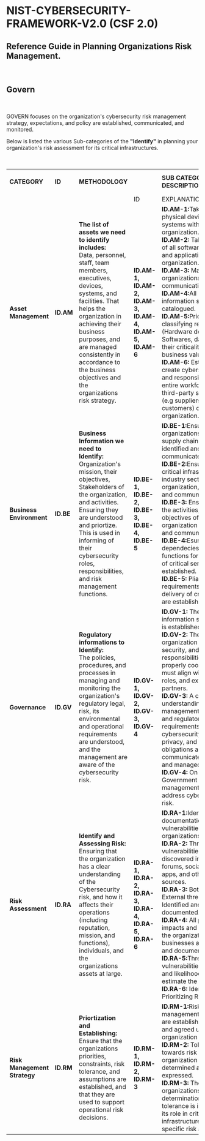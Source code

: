 # NIST-CYBERSECURITY-FRAMEWORK-V2.0 (CSF 2.0)

<h2>Reference Guide in Planning Organizations Risk Management.</h2>

<br>

<h2>Govern</h2>


<br>

GOVERN focuses on the organization's cybersecurity risk management strategy, expectations, and policy are established, communicated, and monitored.<br>

Below is listed the various Sub-categories of the <strong>"Identify"</strong> in planning your organization's risk assessment for its critical infrastructures. 


<br>

<table>
<tr>
<td><strong>CATEGORY</strong></td><td><strong>ID</strong></td><td><strong>METHODOLOGY</strong></td><td></td><td><strong>SUB CATEGORY DESCRIPTION</strong></td><td><strong>SUB CATEGORY WITHDRAWN</strong></td><td><strong>ITS NEW SUB CATEGORY</strong></td>
</tr>
<tr>
<tr>
<td>  </td><td>  </td><td>  </td><td> ID</td><td>EXPLANATION</td></td><td></td><td>
</tr>
<td><strong>Asset Management</strong></td><td><strong>ID.AM</strong></td><td><strong>The list of assets we need to identify includes:</strong><br> Data, personnel, staff, team members, executives, devices, systems, and facilities. That helps the organization in achieving their business purposes, and are managed consistently in accordance to the business objectives and the organizations risk strategy.
</td><td><strong>ID.AM-1, ID.AM-2, ID.AM-3, ID.AM-4, ID.AM-5, ID.AM-6 </strong></td><td><strong>ID.AM-1:</strong>Take inventory of physical devices and systems within the organization. <br><strong>ID.AM-2:</strong> Take inventory of all softwares platforms and applications within the organization.                                  <br><strong>ID.AM-3:</strong> Mapp all organizational data and communication flow.                                                                                        <br><strong>ID.AM-4:</strong>All External information systems are catalogued.    <br>                                                                                              <strong>ID.AM-5:</strong>Priortizing and classifying resources (Hardware devices, Softwares, data), based on their criticality and business value. <br>
    <strong>ID.AM-6:</strong> Establish or create cybersecurity roles, and responsibilities for the entire workfoce, and third-party stakeholders (e.g suppliers, partners, customers) of the organization.
</td>
</tr>
<td><strong>Business Environment</strong></td><td><strong>ID.BE</strong></td><td><strong>Business Information we need to Identify:</strong><br> Organization's mission, their objectives, Stakeholders of the organization, and activities. Ensuring they are understood and priortize. This is used in informing of their cybersecurity roles, responsibilities, and risk management functions.
</td><td><strong>ID.BE-1, ID.BE-2, ID.BE-3, ID.BE-4, ID.BE-5 </strong></td><td><strong>ID.BE-1:</strong>Ensure the organizations role in the supply chain are all identified and communicated.   <br><strong>ID.BE-2:</strong>Ensuring all the critical infrastructure and industry sector of the organization, are identified and communicated.                                  <br><strong> ID.BE-3:</strong> Ensure that all the activities, mission, and objectives of the organization is established and communicated.                                                                                        <br><strong>ID.BE-4:</strong>Esure all dependecies and critical functions for the delivery of critical services are established.     <br>                                                                                              <strong> ID.BE-5:</strong> Pliability requirements to support delivery of critical services are established.  <br>
   </td>
</tr>
<td><strong>Governance</strong></td><td><strong>ID.GV</strong></td><td><strong>Regulatory informations  to Identify:</strong><br> The policies, procedures, and processes in managing and monitoring the organization's regulatory legal, risk, its environmental and operational requirements are understood, and the management are aware of the cybersecurity risk.
</td><td><strong>ID.GV-1, ID.GV-2, ID.GV-3, ID.GV-4 </strong></td><td><strong>ID.GV-1:</strong> The organization information security policy is established.       <br><strong>ID.GV-2:</strong> The roles of the organization Information security, and responsibilities are properly coordinated, and must align with internal roles, and external partners.                                  <br><strong> ID.GV-3:</strong> A clear understanding and management of the Legal and regulatory requirements, regarding cybersecurity, including privacy, and civil liberties obligations are communicated,understood and managed.                                                                                        <br><strong>ID.GV-4: </strong>  On how the Government and risk management processes address cybersecurity risk.      
   </td>
    </tr>
<td><strong>Risk Assessment</strong></td><td><strong>ID.RA</strong></td><td><strong>Identify and Assessing Risk:</strong><br> Ensuring that the organization has a clear understanding of the Cybersecurity risk, and how it affects their operations (including reputation, mission, and functions), individuals, and the organizations assets at large.
</td><td><strong>ID.RA-1, ID.RA-2, ID.RA-3, ID.RA-4, ID.RA-5, ID.RA-6</strong></td><td><strong>ID.RA-1:</strong>Identifying and documentation of all vulnerabilities in the organizations Assets.      <br><strong>ID.RA-2:</strong> Threat and vulnerabilities information discovered in online forums, social networking apps, and other relevant sources.                                 <br><strong>ID.RA-3:</strong> Both Internal and External threats are Identified and documented.                                                                                        <br><strong>ID.RA-4:</strong>
                                                                                                                                                                                                      All potential impacts and likelihood on the organizations businesses are identified and documented.   <br>                                                                                              <strong>ID.RA-5:</strong>Threats, vulnerabilities, impacts, and likelihood are used to estimate the risk.<br>
    <strong>ID.RA-6:</strong> Identifying and Prioritizing Risk response.

</td>
</tr>
<td><strong>Risk Management Strategy</strong></td><td><strong>ID.RM</strong></td><td><strong>Priortization and Establishing:</strong><br> Ensure that the organizations priorities, constraints, risk tolerance, and assumptions are established, and that they are used to support operational risk decisions.
</td><td><strong>ID.RM-1, ID.RM-2, ID.RM-3</strong></td><td><strong>ID.RM-1:</strong>Risk management processes are established, managed, and agreed upon by the organization stakeholders.       <br><strong>ID.RM-2:</strong> Tolerance towards risk by the organization must be determined and clearly expressed.                                <br><strong>ID.RM-3:</strong>  The organizations determination of risk tolerance is informed by its role in critical infrastructure and sector-specific risk analysis.   

</td>
